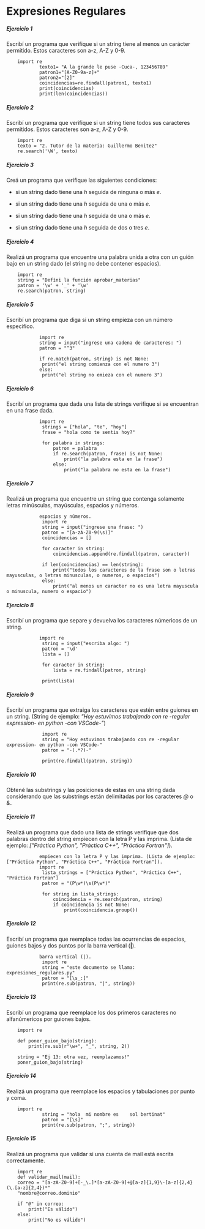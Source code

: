 # **Expresiones Regulares**

##### **Ejercicio 1**
Escribí un programa que verifique si un string tiene al menos un carácter permitido. Estos caracteres son a-z, A-Z y 0-9.

        import re
                texto1= "A la grande le puse -Cuca-, 123456789"
                patron1="[A-Z0-9a-z]+"
                patron2="[2]"
                coincidencias=re.findall(patron1, texto1)
                print(coincidencias)
                print(len(coincidencias))

##### **Ejercicio 2**

Escribí un programa que verifique si un string tiene todos sus caracteres permitidos. Estos caracteres son a-z, A-Z y 0-9.

        import re 
        texto = "2. Tutor de la materia: Guillermo Benitez"
        re.search('\W', texto)

##### **Ejercicio 3**
Creá un programa que verifique las siguientes condiciones:
    
* si un string dado tiene una _h_ seguida de ninguna o más _e_.

* si un string dado tiene una _h_ seguida de una o más _e_.

* si un string dado tiene una _h_ seguida de una o más _e_.

* si un string dado tiene una _h_ seguida de dos o tres _e_.

##### **Ejercicio 4**
Realizá un programa que encuentre una palabra unida a otra con un guión bajo en un string dado (el string no debe contener espacios).

        import re
        string = "Defíni la función aprobar_materias"
        patron = '\w' + '_' + '\w'
        re.search(patron, string) 

##### **Ejercicio 5**
Escribí un programa que diga si un string empieza con un número específico.

                import re
                string = input("ingrese una cadena de caracteres: ")
                patron = "^3"

                if re.match(patron, string) is not None:
                 print("el string comienza con el numero 3")
                else:
                 print("el string no emieza con el numero 3")

##### **Ejercicio 6**
Escribí un programa que dada una lista de strings verifique si se encuentran en una frase dada.

                import re
                 strings = ["hola", "te", "hoy"]
                 frase = "hola como te sentis hoy?"

                 for palabra in strings:
                     patron = palabra
                     if re.search(patron, frase) is not None:
                         print("la palabra esta en la frase")
                     else:
                         print("la palabra no esta en la frase")

##### **Ejercicio 7**
Realizá un programa que encuentre un string que contenga solamente letras minúsculas, mayúsculas, espacios y números.

                espacios y números.
                 import re
                 string = input("ingrese una frase: ")
                 patron = "[a-zA-Z0-9(\s)]"
                 coincidencias = []

                 for caracter in string:
                     coincidencias.append(re.findall(patron, caracter))
    
                 if len(coincidencias) == len(string):
                     print("todos los caracteres de la frase son o letras mayusculas, o letras minusculas, o numeros, o espacios")
                 else:
                     print("al menos un caracter no es una letra mayuscula o minuscula, numero o espacio")

##### **Ejercicio 8**
Escribí un programa que separe y devuelva los caracteres númericos de un string.

                import re
                 string = input("escriba algo: ")
                 patron = '\d'
                 lista = []

                 for caracter in string:
                     lista = re.findall(patron, string)

                 print(lista)

##### **Ejercicio 9**
Escribí un programa que extraiga los caracteres que estén entre guiones en un string. (String de ejemplo: _"Hoy estuvimos trabajando con re -regular expression- en python -con VSCode-"_)

                 import re
                 string = "Hoy estuvimos trabajando con re -regular expression- en python -con VSCode-"
                 patron = "-(.*?)-"

                 print(re.findall(patron, string))

##### **Ejercicio 10**
Obtené las substrings y las posiciones de estas en una string dada considerando que las substrings están delimitadas por los caracteres _@_ o _&_.

##### **Ejercicio 11**
Realizá un programa que dado una lista de strings verifique que dos palabras dentro del string empiecen con la letra P y las imprima. (Lista de ejemplo: _["Práctica Python", "Práctica C++", "Práctica Fortran"]_).

                empiecen con la letra P y las imprima. (Lista de ejemplo: ["Práctica Python", "Práctica C++", "Práctica Fortran"]).
                import re
                 lista_strings = ["Práctica Python", "Práctica C++", "Práctica Fortran"]
                 patron = "(P\w*)\s(P\w*)"

                 for string in lista_strings:
                     coincidencia = re.search(patron, string)
                     if coincidencia is not None:
                         print(coincidencia.group())

##### **Ejercicio 12**
Escribí un programa que reemplace todas las ocurrencias de espacios, guiones bajos y dos puntos por la barra vertical (**|**).

                barra vertical (|).
                 import re
                 string = "este documento se llama: expresiones_regulares.py"
                 patron = "[\s_:]"
                 print(re.sub(patron, "|", string))

##### **Ejercicio 13**
Escribí un programa que reemplace los dos primeros caracteres no alfanúmericos por guiones bajos.
        
        import re

        def poner_guion_bajo(string):
            print(re.sub(r"\w+", "_", string, 2))

        string = "Ej 13: otra vez, reemplazamos!"
        poner_guion_bajo(string)

##### **Ejercicio 14**
Realizá un programa que reemplace los espacios y tabulaciones por punto y coma.

        import re
                 string = "hola  mi nombre es    sol bertinat"
                 patron = "[\s]"
                 print(re.sub(patron, ";", string))

##### **Ejercicio 15**
Realizá un programa que validar si una cuenta de mail está escrita correctamente.

        import re
        def validar_mail(mail):
        correo = "[a-zA-Z0-9]+[-_\.]*[a-zA-Z0-9]+@[a-z]{1,9}\-[a-z]{2,4}(\.[a-z]{2,4})*"
        "nombre@correo.dominio"
                
        if "@" in correo:
        	print("Es válido")
        else:
	        print("No es válido")